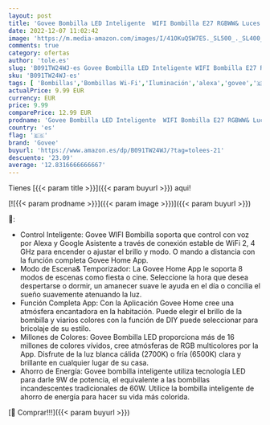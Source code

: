 ```yaml
---
layout: post
title: 'Govee Bombilla LED Inteligente  WIFI Bombilla E27 RGBWW& Luces Cálidas/Frías 9W 800 Lúmenes Regulable  Funciona con Alexa Google Assistant y App  16 Millones de Colores para Habitación Decoración'
date: 2022-12-07 11:02:42
image: 'https://m.media-amazon.com/images/I/41OKuQSW7ES._SL500_._SL400_.jpg'
comments: true
category: ofertas
author: 'tole.es'
slug: 'B091TW24WJ-es Govee Bombilla LED Inteligente WIFI Bombilla E27 RGBWW&...'
sku: 'B091TW24WJ-es'
tags: [ 'Bombillas','Bombillas Wi-Fi','Iluminación','alexa','govee','🇪🇸', ]
actualPrice: 9.99 EUR
currency: EUR
price: 9.99
comparePrice: 12.99 EUR
prodname: 'Govee Bombilla LED Inteligente  WIFI Bombilla E27 RGBWW& Luces Cálidas/Frías 9W 800 Lúmenes Regulable  Funciona con Alexa Google Assistant y App  16 Millones de Colores para Habitación Decoración'
country: 'es'
flag: '🇪🇸'
brand: 'Govee'
buyurl: 'https://www.amazon.es/dp/B091TW24WJ/?tag=tolees-21'
descuento: '23.09'
average: '12.8316666666667'
---
```


Tienes [{{< param title >}}]({{< param buyurl >}}) aqui!

[![{{< param prodname >}}]({{< param image >}})]({{< param buyurl >}})

🔎:

- Control Inteligente: Govee WIFI Bombilla soporta que control con voz por Alexa y Google Asistente a través de conexión estable de WiFi 2, 4 GHz para encender o ajustar el brillo y modo. O mando a distancia con la función completa Govee Home App.
- Modo de Escena& Temporizador: La Govee Home App le soporta 8 modos de escenas como fiesta o cine. Seleccione la hora que desea despertarse o dormir, un amanecer suave le ayuda en el día o concilia el sueño suavemente atenuando la luz.
- Función Completa App: Con la Aplicación Govee Home cree una atmósfera encantadora en la habitación. Puede elegir el brillo de la bombilla y viarios colores con la función de DIY puede seleccionar para bricolaje de su estilo.
- Millones de Colores: Govee Bombilla LED proporciona más de 16 millones de colores vívidos, cree atmósferas de RGB multicolores por la App. Disfrute de la luz blanca cálida (2700K) o fría (6500K) clara y brillante en cualquier lugar de su casa.
- Ahorro de Energía: Govee bombilla inteligente utiliza tecnología LED para darle 9W de potencia, el equivalente a las bombillas incandescentes tradicionales de 60W. Utilice la bombilla inteligente de ahorro de energía para hacer su vida más colorida.

[🛒 Comprar!!!]({{< param buyurl >}})
